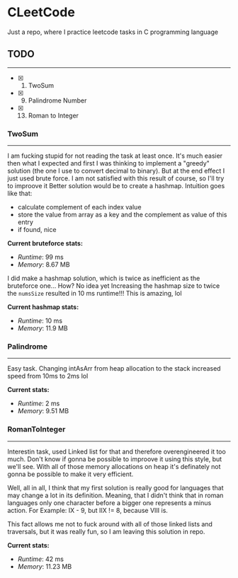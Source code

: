# CLeetCode
Just a repo, where I practice leetcode tasks in C programming language

## TODO
---
- [x] 1. TwoSum
- [x] 9. Palindrome Number
- [x] 13. Roman to Integer

### TwoSum
---
I am fucking stupid for not reading the task at least once. It's much easier then what I expected and first I was thinking to implement a "greedy" solution (the one I use to convert decimal to binary). But at the end effect I just used brute force. I am not satisfied with this result of course, so I'll try to improove it
Better solution would be to create a hashmap. Intuition goes like that:
- calculate complement of each index value
- store the value from array as a key and the complement as value of this entry
- if found, nice

**Current bruteforce stats:**
- *Runtime*: 99 ms
- *Memory*: 8.67 MB

I did make a hashmap solution, which is twice as inefficient as the bruteforce one... How? No idea yet
Increasing the hashmap size to twice the `numsSize` resulted in 10 ms runtime!!! This is amazing, lol

**Current hashmap stats:**
- *Runtime*: 10 ms
- *Memory*: 11.9 MB

### Palindrome
---
Easy task.
Changing intAsArr from heap allocation to the stack increased speed from 10ms to 2ms lol

**Current stats:**
- *Runtime*: 2 ms
- *Memory*: 9.51 MB

### RomanToInteger
---
Interestin task, used Linked list for that and therefore overengineered it too much.
Don't know if gonna be possible to improove it using this style, but we'll see.
With all of those memory allocations on heap it's definately not gonna be possible to make it very efficient.

Well, all in all, I think that my first solution is really good for languages that may change a lot in its definition.
Meaning, that I didn't think that in roman languages only one character before a bigger one represents a minus action.
For Example: IX - 9, but IIX != 8, because VIII is.

This fact allows me not to fuck around with all of those linked lists and traversals, but it was really fun, so I am leaving this solution in repo.

**Current stats:**
- *Runtime*: 42 ms
- *Memory*: 11.23 MB

